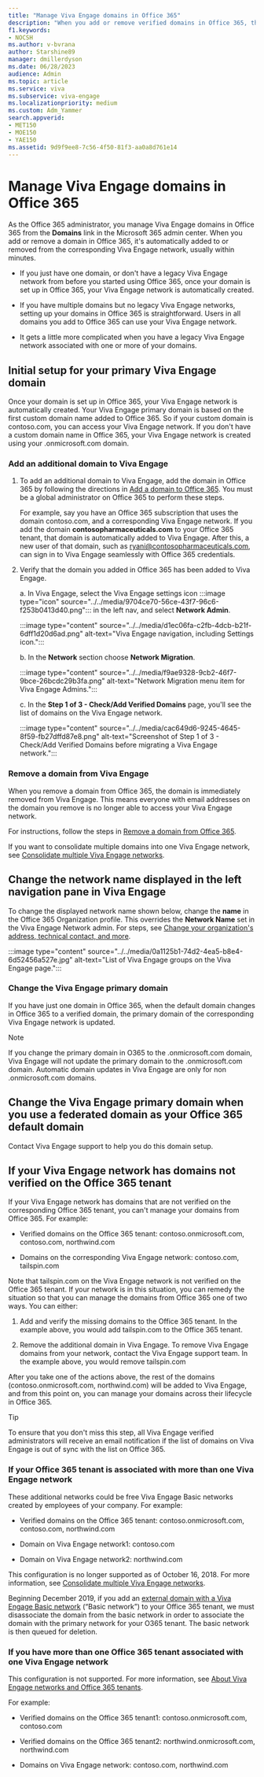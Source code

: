 ```yaml
---
title: "Manage Viva Engage domains in Office 365"
description: "When you add or remove verified domains in Office 365, they are automatically added or removed from your Viva Engage network."
f1.keywords:
- NOCSH
ms.author: v-bvrana
author: Starshine89
manager: dmillerdyson
ms.date: 06/28/2023
audience: Admin
ms.topic: article
ms.service: viva
ms.subservice: viva-engage
ms.localizationpriority: medium
ms.custom: Adm_Yammer
search.appverid:
- MET150
- MOE150
- YAE150
ms.assetid: 9d9f9ee8-7c56-4f50-81f3-aa0a8d761e14
---
```


# Manage Viva Engage domains in Office 365

As the Office 365 administrator, you manage Viva Engage domains in Office 365 from the **Domains** link in the Microsoft 365 admin center. When you add or remove a domain in Office 365, it's automatically added to or removed from the corresponding Viva Engage network, usually within minutes.
  
- If you just have one domain, or don't have a legacy Viva Engage network from before you started using Office 365, once your domain is set up in Office 365, your Viva Engage network is automatically created.

- If you have multiple domains but no legacy Viva Engage networks, setting up your domains in Office 365 is straightforward. Users in all domains you add to Office 365 can use your Viva Engage network.

- It gets a little more complicated when you have a legacy Viva Engage network associated with one or more of your domains.

## Initial setup for your primary Viva Engage domain
Once your domain is set up in Office 365, your Viva Engage network is automatically created. Your Viva Engage primary domain is based on the first custom domain name added to Office 365. So if your custom domain is contoso.com, you can access your Viva Engage network. If you don't have a custom domain name in Office 365, your Viva Engage network is created using your .onmicrosoft.com domain.

### Add an additional domain to Viva Engage

1. To add an additional domain to Viva Engage, add the domain in Office 365 by following the directions in [Add a domain to Office 365](https://support.office.com/article/6383f56d-3d09-4dcb-9b41-b5f5a5efd611). You must be a global administrator on Office 365 to perform these steps.

    For example, say you have an Office 365 subscription that uses the domain contoso.com, and a corresponding Viva Engage network. If you add the domain **contosopharmaceuticals.com** to your Office 365 tenant, that domain is automatically added to Viva Engage. After this, a new user of that domain, such as ryani@contosopharmaceuticals.com, can sign in to Viva Engage seamlessly with Office 365 credentials.

2. Verify that the domain you added in Office 365 has been added to Viva Engage.  
  
    a. In Viva Engage, select the Viva Engage settings icon :::image type="icon" source="../../media/9704ce70-56ce-43f7-96c6-f253b0413d40.png"::: in the left nav, and select **Network Admin**.

    :::image type="content" source="../../media/d1ec06fa-c2fb-4dcb-b21f-6dff1d20d6ad.png" alt-text="Viva Engage navigation, including Settings icon.":::
  
    b. In the **Network** section choose **Network Migration**.

    :::image type="content" source="../../media/f9ae9328-9cb2-46f7-9bce-26bcdc29b3fa.png" alt-text="Network Migration menu item for Viva Engage Admins.":::
  
    c. In the **Step 1 of 3 - Check/Add Verified Domains** page, you'll see the list of domains on the Viva Engage network.

    :::image type="content" source="../../media/cac649d6-9245-4645-8f59-fb27dffd87e8.png" alt-text="Screenshot of Step 1 of 3 - Check/Add Verified Domains before migrating a Viva Engage network.":::
  
### Remove a domain from Viva Engage

When you remove a domain from Office 365, the domain is immediately removed from Viva Engage. This means everyone with email addresses on the domain you remove is no longer able to access your Viva Engage network.

For instructions, follow the steps in [Remove a domain from Office 365](https://support.office.com/article/Remove-a-domain-from-Office-365-f09696b2-8c29-4588-a08b-b333da19810c).

If you want to consolidate multiple domains into one Viva Engage network, see [Consolidate multiple Viva Engage networks](consolidate-multiple-yammer-networks.md).

## Change the network name displayed in the left navigation pane in Viva Engage
To change the displayed network name shown below, change the **name** in the Office 365 Organization profile. This overrides the **Network Name** set in the Viva Engage Network admin. For steps, see [Change your organization's address, technical contact, and more](https://support.office.com/article/Change-your-organization-s-address-technical-contact-and-more-a36e5a52-4df2-479e-bb97-9e67b8483e10).

   :::image type="content" source="../../media/0a1125b1-74d2-4ea5-b8e4-6d52456a527e.jpg" alt-text="List of Viva Engage groups on the Viva Engage page.":::
  
### Change the Viva Engage primary domain

If you have just one domain in Office 365, when the default domain changes in Office 365 to a verified domain, the primary domain of the corresponding Viva Engage network is updated.

   >[!NOTE]
   >If you change the primary domain in O365 to the .onmicrosoft.com domain, Viva Engage will not update the primary domain to the .onmicrosoft.com domain. Automatic domain updates in Viva Engage are only for non .onmicrosoft.com domains.

## Change the Viva Engage primary domain when you use a federated domain as your Office 365 default domain

Contact Viva Engage support to help you do this domain setup.

## If your Viva Engage network has domains not verified on the Office 365 tenant

If your Viva Engage network has domains that are not verified on the corresponding Office 365 tenant, you can't manage your domains from Office 365. For example:
  
- Verified domains on the Office 365 tenant: contoso.onmicrosoft.com, contoso.com, northwind.com

- Domains on the corresponding Viva Engage network: contoso.com, tailspin.com

Note that tailspin.com on the Viva Engage network is not verified on the Office 365 tenant. If your network is in this situation, you can remedy the situation so that you can manage the domains from Office 365 one of two ways. You can either:
  
1. Add and verify the missing domains to the Office 365 tenant. In the example above, you would add tailspin.com to the Office 365 tenant.

2. Remove the additional domain in Viva Engage. To remove Viva Engage domains from your network, contact the Viva Engage support team. In the example above, you would remove tailspin.com

After you take one of the actions above, the rest of the domains (contoso.onmicrosoft.com, northwind.com) will be added to Viva Engage, and from this point on, you can manage your domains across their lifecycle in Office 365.
  
> [!TIP]
> To ensure that you don't miss this step, all Viva Engage verified administrators will receive an email notification if the list of domains on Viva Engage is out of sync with the list on Office 365.
  
### If your Office 365 tenant is associated with more than one Viva Engage network

These additional networks could be free Viva Engage Basic networks created by employees of your company. For example:
  
- Verified domains on the Office 365 tenant: contoso.onmicrosoft.com, contoso.com, northwind.com

- Domain on Viva Engage network1: contoso.com

- Domain on Viva Engage network2: northwind.com

This configuration is no longer supported as of October 16, 2018. For more information, see [Consolidate multiple Viva Engage networks](consolidate-multiple-yammer-networks.md).

Beginning December 2019, if you add an [external domain with a Viva Engage Basic network](add-basic-domains-to-office-365.md) (“Basic network”) to your Office 365 tenant, we must disassociate the domain from the basic network in order to associate the domain with the primary network for your O365 tenant. The basic network is then queued for deletion.

### If you have more than one Office 365 tenant associated with one Viva Engage network

This configuration is not supported. For more information, see [About Viva Engage networks and Office 365 tenants](../engage-microsoft-365-groups.md).

For example:
  
- Verified domains on the Office 365 tenant1: contoso.onmicrosoft.com, contoso.com

- Verified domains on the Office 365 tenant2: northwind.onmicrosoft.com, northwind.com

- Domains on Viva Engage network: contoso.com, northwind.com
